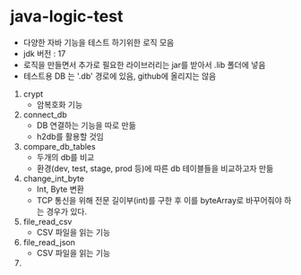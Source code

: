 # java-logic-test
- 다양한 자바 기능을 테스트 하기위한 로직 모음
- jdk 버전 : 17
- 로직을 만들면서 추가로 필요한 라이브러리는 jar를 받아서 .lib 폴더에 넣음 
- 테스트용 DB 는 '.db' 경로에 있음,  github에 올리지는 않음

1. crypt
   - 암복호화 기능
2. connect_db
   - DB 연결하는 기능을 따로 만듦
   - h2db를 활용할 것임 
3. compare_db_tables
   - 두개의 db를 비교
   - 환경(dev, test, stage, prod 등)에 따른 db 테이블들을 비교하고자 만듦
4. change_int_byte
   - Int, Byte 변환
   - TCP 통신을 위해 전문 길이부(int)를 구한 후 이를 byteArray로 바꾸어줘야 하는 경우가 있다.
5. file_read_csv
   - CSV 파일을 읽는 기능 
6. file_read_json
   - CSV 파일을 읽는 기능 
7. 